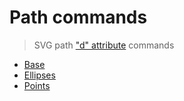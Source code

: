 # Path commands

> SVG path ["d" attribute](https://svgwg.org/svg2-draft/paths.html#DProperty) commands

- [Base](base)
- [Ellipses](ellipses)
- [Points](points)
